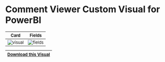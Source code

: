 # Comment Viewer Custom Visual for PowerBI



| Card | Fields |
|---|---|
| ![visual](https://github.com/user-attachments/assets/17bbbc5a-fc53-4ffc-af58-614f040985c7) | ![fields](https://github.com/user-attachments/assets/ae7c51c3-2d89-4325-82b2-76c7bb577ee8) |

<style scoped>
table {
  font-size: 13px;
}
</style>

| [Download this Visual](https://github.com/pratyushkiran/comment_viewer_custom_visual_powerbi/raw/main/dist/commentViewer.1.0.0.0.pbiviz) |
|---|
